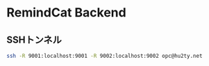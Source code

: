 # RemindCat Backend

## SSHトンネル

```bash
ssh -R 9001:localhost:9001 -R 9002:localhost:9002 opc@hu2ty.net
```
